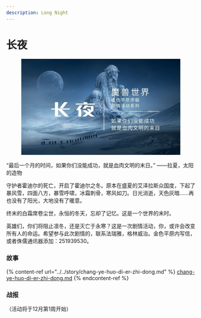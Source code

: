```yaml
---
description: Long Night
---
```


# 长夜

<figure><img src="../../.gitbook/assets/长夜-海报.jpg" alt=""><figcaption></figcaption></figure>

“最后一个月的时间，如果你们没能成功，就是血肉文明的末日。” ——拉夏，太阳的造物

守护者霍迪尔的死亡，开启了霍迪尔之冬。原本在盛夏的艾泽拉斯众国度，下起了暴风雪，四面八方，暴雪呼啸，冰霜刺骨，寒风如刀。日光消逝，天色灰暗……再也没有了阳光，大地没有了暖意。

终末的白霜席卷尘世，永恒的冬天，忘却了记忆。这是一个世界的末时。

英雄们，你们将阻止凛冬，还是灭亡于永寒？这是一次剧情活动，你，或许会改变所有人的命运。希望参与此次剧情的，联系法瑞雅，格林威治。金色平原内写信，或者侏儒通讯器添加：251939530。

### 故事

{% content-ref url="../../story/chang-ye-huo-di-er-zhi-dong.md" %}
[chang-ye-huo-di-er-zhi-dong.md](../../story/chang-ye-huo-di-er-zhi-dong.md)
{% endcontent-ref %}

### 战报

（活动将于12月第1周开始）
